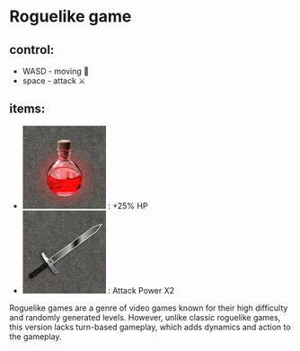 # Roguelike game

## control:
- WASD - moving 🚶
- space - attack ⚔

## items:
- ![зелье](/images/tile-HP.png) : +25% HP
- ![меч](/images/tile-SW.png) : Attack Power X2

 Roguelike games are a genre of video games known for their high difficulty and randomly generated levels. However, unlike classic roguelike games, this version lacks turn-based gameplay, which adds dynamics and action to the gameplay.